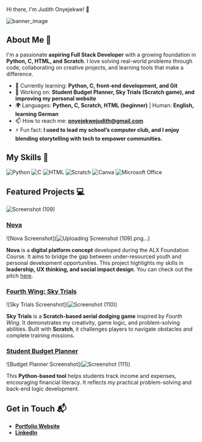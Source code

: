 Hi there, I'm Judith Onyejekwe! 👋

![banner_image](https://github.com/user-attachments/assets/8ee96316-aabc-4914-b3e7-620c561f0ae8)


## About Me 🚀

I'm a passionate **aspiring Full Stack Developer** with a growing foundation in **Python, C, HTML, and Scratch**. I love solving real-world problems through code, collaborating on creative projects, and learning tools that make a difference.

- 🌱 Currently learning: **Python, C, front-end development, and Git**
- 🔭 Working on: **Student Budget Planner, Sky Trials (Scratch game), and improving my personal website**
- 🌍 Languages: **Python, C, Scratch, HTML (beginner)** | Human: **English, learning German**
- 📫 How to reach me: **onyejekwejudith@gmail.com**
- ⚡ Fun fact: **I used to lead my school’s computer club, and I enjoy blending storytelling with tech to empower communities.**

## My Skills 🧠

![Python](https://img.shields.io/badge/-Python-3776AB?style=flat-square&logo=python&logoColor=white)
![C](https://img.shields.io/badge/-C-00599C?style=flat-square&logo=c&logoColor=white)
![HTML](https://img.shields.io/badge/-HTML-E34F26?style=flat-square&logo=html5&logoColor=white)
![Scratch](https://img.shields.io/badge/-Scratch-FFA500?style=flat-square&logo=scratch&logoColor=white)
![Canva](https://img.shields.io/badge/-Canva-00C4CC?style=flat-square&logo=canva&logoColor=white)
![Microsoft Office](https://img.shields.io/badge/-Microsoft%20Office-D83B01?style=flat-square&logo=microsoft-office&logoColor=white)

## Featured Projects 💻
![Screenshot (109)](https://github.com/user-attachments/assets/44ed4b20-b76b-4b7e-b3d5-30d1fab667f9)

### [Nova]([project_1_link](https://www.youtube.com/watch?v=3LLkJOVeU9E))



![Nova Screenshot](![Uploading Screenshot (109).png…]())

**Nova** is a **digital platform concept** developed during the ALX Foundation Course. It aims to bridge the gap between under-resourced youth and personal development opportunities. This project highlights my skills in **leadership, UX thinking, and social impact design**. You can check out the pitch [here](project_1_repository_link).

### [Fourth Wing: Sky Trials]([project_2_link](https://scratch.mit.edu/projects/1160296830))

![Sky Trials Screenshot](![Screenshot (110)](https://github.com/user-attachments/assets/deb6acc5-99a1-4615-b995-84d368581f1d))



**Sky Trials** is a **Scratch-based aerial dodging game** inspired by *Fourth Wing*. It demonstrates my creativity, game logic, and problem-solving abilities. Built with **Scratch**, it challenges players to navigate obstacles and complete training missions.

### [Student Budget Planner](project_3_link)

![Budget Planner Screenshot](![Screenshot (111)](https://github.com/user-attachments/assets/60d0892d-4f5e-4ec1-81ac-b5804ba8e1e8))



This **Python-based tool** helps students track income and expenses, encouraging financial literacy. It reflects my practical problem-solving and back-end logic development.

## Get in Touch 📬

- **[Portfolio Website](https://judithonyejekwe.my.canva.site/my-portfolio-website)**
- **[LinkedIn](https://www.linkedin.com/in/judith-onyejekwe-34bb16288/)**
